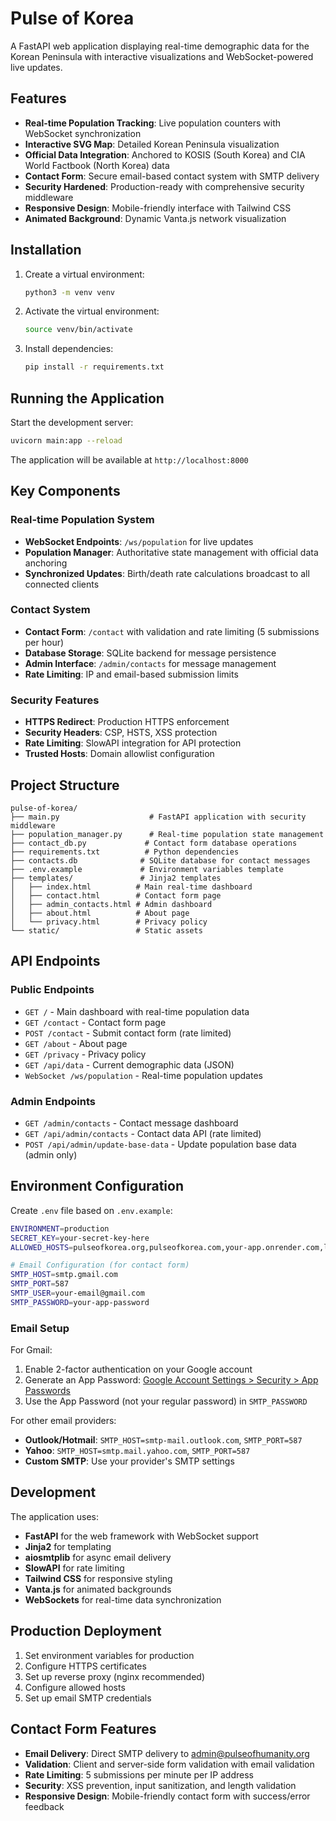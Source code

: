 # Pulse of Korea

A FastAPI web application displaying real-time demographic data for the Korean Peninsula with interactive visualizations and WebSocket-powered live updates.

## Features

- **Real-time Population Tracking**: Live population counters with WebSocket synchronization
- **Interactive SVG Map**: Detailed Korean Peninsula visualization
- **Official Data Integration**: Anchored to KOSIS (South Korea) and CIA World Factbook (North Korea) data
- **Contact Form**: Secure email-based contact system with SMTP delivery
- **Security Hardened**: Production-ready with comprehensive security middleware
- **Responsive Design**: Mobile-friendly interface with Tailwind CSS
- **Animated Background**: Dynamic Vanta.js network visualization

## Installation

1. Create a virtual environment:
   ```bash
   python3 -m venv venv
   ```

2. Activate the virtual environment:
   ```bash
   source venv/bin/activate
   ```

3. Install dependencies:
   ```bash
   pip install -r requirements.txt
   ```

## Running the Application

Start the development server:
```bash
uvicorn main:app --reload
```

The application will be available at `http://localhost:8000`

## Key Components

### Real-time Population System
- **WebSocket Endpoints**: `/ws/population` for live updates
- **Population Manager**: Authoritative state management with official data anchoring
- **Synchronized Updates**: Birth/death rate calculations broadcast to all connected clients

### Contact System
- **Contact Form**: `/contact` with validation and rate limiting (5 submissions per hour)
- **Database Storage**: SQLite backend for message persistence
- **Admin Interface**: `/admin/contacts` for message management
- **Rate Limiting**: IP and email-based submission limits

### Security Features
- **HTTPS Redirect**: Production HTTPS enforcement
- **Security Headers**: CSP, HSTS, XSS protection
- **Rate Limiting**: SlowAPI integration for API protection
- **Trusted Hosts**: Domain allowlist configuration

## Project Structure

```
pulse-of-korea/
├── main.py                    # FastAPI application with security middleware
├── population_manager.py      # Real-time population state management
├── contact_db.py             # Contact form database operations
├── requirements.txt          # Python dependencies
├── contacts.db              # SQLite database for contact messages
├── .env.example             # Environment variables template
├── templates/               # Jinja2 templates
│   ├── index.html          # Main real-time dashboard
│   ├── contact.html        # Contact form page
│   ├── admin_contacts.html # Admin dashboard
│   ├── about.html          # About page
│   └── privacy.html        # Privacy policy
└── static/                 # Static assets
```

## API Endpoints

### Public Endpoints
- `GET /` - Main dashboard with real-time population data
- `GET /contact` - Contact form page
- `POST /contact` - Submit contact form (rate limited)
- `GET /about` - About page
- `GET /privacy` - Privacy policy
- `GET /api/data` - Current demographic data (JSON)
- `WebSocket /ws/population` - Real-time population updates

### Admin Endpoints  
- `GET /admin/contacts` - Contact message dashboard
- `GET /api/admin/contacts` - Contact data API (rate limited)
- `POST /api/admin/update-base-data` - Update population base data (admin only)

## Environment Configuration

Create `.env` file based on `.env.example`:

```bash
ENVIRONMENT=production
SECRET_KEY=your-secret-key-here
ALLOWED_HOSTS=pulseofkorea.org,pulseofkorea.com,your-app.onrender.com,localhost

# Email Configuration (for contact form)
SMTP_HOST=smtp.gmail.com
SMTP_PORT=587
SMTP_USER=your-email@gmail.com
SMTP_PASSWORD=your-app-password
```

### Email Setup

For Gmail:
1. Enable 2-factor authentication on your Google account
2. Generate an App Password: [Google Account Settings > Security > App Passwords](https://support.google.com/accounts/answer/185833)
3. Use the App Password (not your regular password) in `SMTP_PASSWORD`

For other email providers:
- **Outlook/Hotmail**: `SMTP_HOST=smtp-mail.outlook.com`, `SMTP_PORT=587`
- **Yahoo**: `SMTP_HOST=smtp.mail.yahoo.com`, `SMTP_PORT=587`
- **Custom SMTP**: Use your provider's SMTP settings

## Development

The application uses:
- **FastAPI** for the web framework with WebSocket support
- **Jinja2** for templating
- **aiosmtplib** for async email delivery
- **SlowAPI** for rate limiting
- **Tailwind CSS** for responsive styling
- **Vanta.js** for animated backgrounds
- **WebSockets** for real-time data synchronization

## Production Deployment

1. Set environment variables for production
2. Configure HTTPS certificates
3. Set up reverse proxy (nginx recommended)
4. Configure allowed hosts
5. Set up email SMTP credentials

## Contact Form Features

- **Email Delivery**: Direct SMTP delivery to admin@pulseofhumanity.org
- **Validation**: Client and server-side form validation with email validation
- **Rate Limiting**: 5 submissions per minute per IP address
- **Security**: XSS prevention, input sanitization, and length validation
- **Responsive Design**: Mobile-friendly contact form with success/error feedback